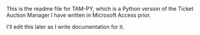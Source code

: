This is the readme file for TAM-PY, which is a Python version of the Ticket Auction Manager I have written in Microsoft Access prior.

I'll edit this later as I write documentation for it.